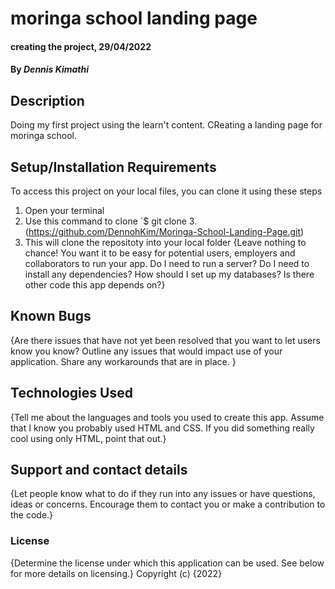 
# moringa school landing page
#### creating the project, 29/04/2022
#### By *Dennis Kimathi*
## Description
Doing my first project using the learn't content. CReating a landing page for moringa school.
## Setup/Installation Requirements
To access this project on your local files, you can clone it using these steps
1. Open your terminal
2. Use this command to clone `$ git clone
3.(https://github.com/DennohKim/Moringa-School-Landing-Page.git)
4. This will clone the repositoty into your local folder
{Leave nothing to chance! You want it to be easy for potential users, employers and collaborators to run your app. Do I need to run a server? Do I need to install any dependencies? How should I set up my databases? Is there other code this app depends on?}
## Known Bugs
{Are there issues that have not yet been resolved that you want to let users know you know? Outline any issues that would impact use of your application. Share any workarounds that are in place. }
## Technologies Used
{Tell me about the languages and tools you used to create this app. Assume that I know you probably used HTML and CSS. If you did something really cool using only HTML, point that out.}
## Support and contact details
{Let people know what to do if they run into any issues or have questions, ideas or concerns.  Encourage them to contact you or make a contribution to the code.}
### License
{Determine the license under which this application can be used.  See below for more details on licensing.}
Copyright (c) {2022} 
